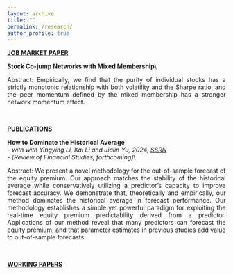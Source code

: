 ```yaml
---
layout: archive
title: ""
permalink: /research/
author_profile: true
---
```

<b><u>JOB MARKET PAPER</u></b><br/>

**Stock Co-jump Networks with Mixed Membership**\


<p style='text-align: justify;'>Abstract: Empirically, we find that the purity of individual stocks has a strictly monotonic relationship with both volatility and the Sharpe ratio, and the peer momentum defined by the mixed membership has a stronger network momentum effect.</p><br/>



<b><u>PUBLICATIONS</u></b><br/>

**How to Dominate the Historical Average**\
*- with with Yingying Li, Kai Li and Jialin Yu, 2024, [SSRN](https://papers.ssrn.com/sol3/papers.cfm?abstract_id=4245306)*\
*- [Review of Financial Studies, forthcoming]*\


<p style='text-align: justify;'>Abstract: We present a novel methodology for the out-of-sample forecast of the equity premium. Our approach matches the stability of the historical average while conservatively utilizing a predictor’s capacity to improve forecast accuracy. We demonstrate that, theoretically and empirically, our method dominates the historical average in forecast performance. Our methodology establishes a simple yet powerful paradigm for exploiting the real-time equity premium predictability derived from a predictor. Applications of our method reveal that many predictors can forecast the equity premium, and that parameter estimates in previous studies add value to out-of-sample forecasts. </p><br/>



<b><u>WORKING PAPERS</u></b><br/>




